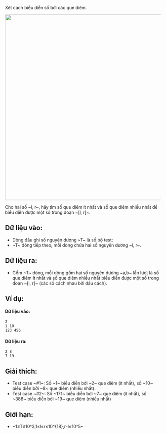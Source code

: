 Xét cách biểu diễn số bởi các que diêm.
<center><img src="/images/problems/339/dkdiginum1.png" width=600px></center>

Cho hai số ~l, r~, hãy tìm số que diêm ít nhất và số que diêm nhiều nhất để biểu diễn được một số trong đoạn ~[l, r]~.

## Dữ liệu vào:
- Dòng đầu ghi số nguyên dương ~T~ là số bộ test;
- ~T~ dòng tiếp theo, mỗi dòng chứa hai số nguyên dương ~l, r~.

## Dữ liệu ra:
- Gồm ~T~ dòng, mỗi dòng gồm hai số nguyên dương ~a,b~ lần lượt là số que diêm ít nhất và số que diêm nhiều nhất biểu diễn được một số trong đoạn ~[l, r]~ (các số cách nhau bởi dấu cách).

## Ví dụ:
#### Dữ liệu vào:
```
2
1 10
123 456
```

#### Dữ liệu ra:
```
2 8
7 19
```

## Giải thích:
- Test case ~\#1~: Số ~1~ biểu diễn bởi ~2~ que diêm (ít nhất), số ~10~ biểu diễn bởi ~8~ que diêm (nhiều nhất).
- Test case ~\#2~: Số ~171~ biểu diễn bởi ~7~ que diêm (ít nhất), số ~388~ biểu diễn bởi ~19~ que diêm (nhiều nhất)

## Giới hạn:
- ~1≤T≤10^3,1≤l≤r≤10^{18},r-l≤10^5~ 